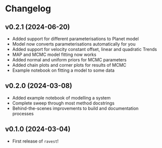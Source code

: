 # Changelog

## v0.2.1 (2024-06-20)

- Added support for different parameterisations to Planet model
- Model now converts parameterisations automatically for you
- Added support for velocity constant offset, linear and quadratic Trends
- MAP and MCMC model fitting now works
- Added normal and uniform priors for MCMC parameters
- Added chain plots and corner plots for results of MCMC
- Example notebook on fitting a model to some data

## v0.2.0 (2024-03-08)

- Added example notebook of modelling a system
- Complete sweep through most method docstrings
- Behind-the-scenes improvements to build and documentation processes

## v0.1.0 (2024-03-04)

- First release of `ravest`!